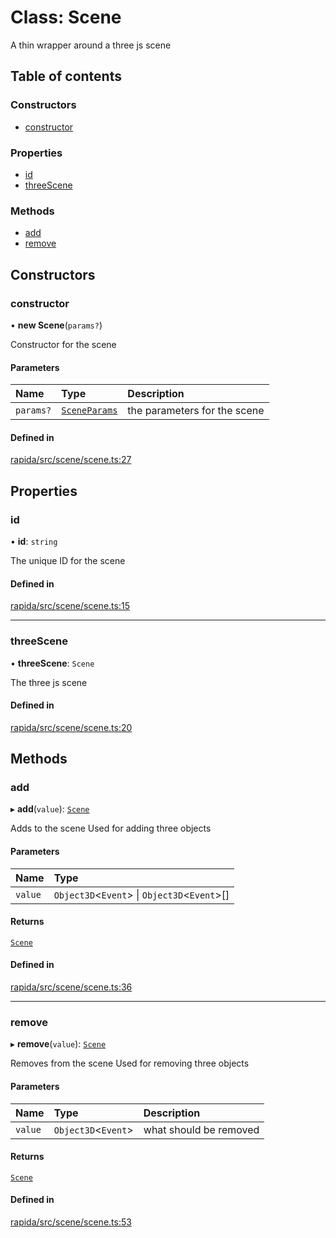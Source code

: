 # Class: Scene

A thin wrapper around a three js scene

## Table of contents

### Constructors

- [constructor](Scene.md#constructor)

### Properties

- [id](Scene.md#id)
- [threeScene](Scene.md#threescene)

### Methods

- [add](Scene.md#add)
- [remove](Scene.md#remove)

## Constructors

### constructor

• **new Scene**(`params?`)

Constructor for the scene

#### Parameters

| Name | Type | Description |
| :------ | :------ | :------ |
| `params?` | [`SceneParams`](../modules.md#sceneparams) | the parameters for the scene |

#### Defined in

[rapida/src/scene/scene.ts:27](https://gitlab.com/rapidajs/rapida/-/blob/a60706c/packages/rapida/src/scene/scene.ts#L27)

## Properties

### id

• **id**: `string`

The unique ID for the scene

#### Defined in

[rapida/src/scene/scene.ts:15](https://gitlab.com/rapidajs/rapida/-/blob/a60706c/packages/rapida/src/scene/scene.ts#L15)

___

### threeScene

• **threeScene**: `Scene`

The three js scene

#### Defined in

[rapida/src/scene/scene.ts:20](https://gitlab.com/rapidajs/rapida/-/blob/a60706c/packages/rapida/src/scene/scene.ts#L20)

## Methods

### add

▸ **add**(`value`): [`Scene`](Scene.md)

Adds to the scene
Used for adding three objects

#### Parameters

| Name | Type |
| :------ | :------ |
| `value` | `Object3D`<`Event`\> \| `Object3D`<`Event`\>[] |

#### Returns

[`Scene`](Scene.md)

#### Defined in

[rapida/src/scene/scene.ts:36](https://gitlab.com/rapidajs/rapida/-/blob/a60706c/packages/rapida/src/scene/scene.ts#L36)

___

### remove

▸ **remove**(`value`): [`Scene`](Scene.md)

Removes from the scene
Used for removing three objects

#### Parameters

| Name | Type | Description |
| :------ | :------ | :------ |
| `value` | `Object3D`<`Event`\> | what should be removed |

#### Returns

[`Scene`](Scene.md)

#### Defined in

[rapida/src/scene/scene.ts:53](https://gitlab.com/rapidajs/rapida/-/blob/a60706c/packages/rapida/src/scene/scene.ts#L53)
